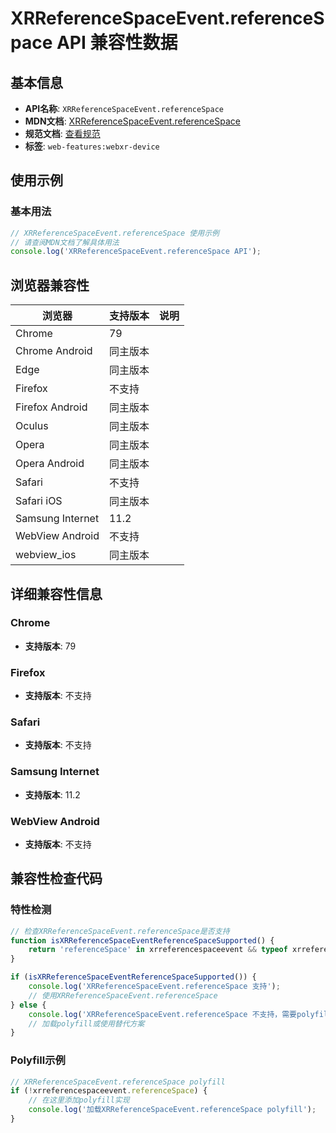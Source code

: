 # XRReferenceSpaceEvent.referenceSpace API 兼容性数据

## 基本信息

- **API名称**: `XRReferenceSpaceEvent.referenceSpace`
- **MDN文档**: [XRReferenceSpaceEvent.referenceSpace](https://developer.mozilla.org/docs/Web/API/XRReferenceSpaceEvent/referenceSpace)
- **规范文档**: [查看规范](https://immersive-web.github.io/webxr/#dom-xrreferencespaceevent-referencespace)
- **标签**: `web-features:webxr-device`

## 使用示例

### 基本用法

```javascript
// XRReferenceSpaceEvent.referenceSpace 使用示例
// 请查阅MDN文档了解具体用法
console.log('XRReferenceSpaceEvent.referenceSpace API');
```

## 浏览器兼容性

| 浏览器 | 支持版本 | 说明 |
|--------|----------|------|
| Chrome | 79 |  |
| Chrome Android | 同主版本 |  |
| Edge | 同主版本 |  |
| Firefox | 不支持 |  |
| Firefox Android | 同主版本 |  |
| Oculus | 同主版本 |  |
| Opera | 同主版本 |  |
| Opera Android | 同主版本 |  |
| Safari | 不支持 |  |
| Safari iOS | 同主版本 |  |
| Samsung Internet | 11.2 |  |
| WebView Android | 不支持 |  |
| webview_ios | 同主版本 |  |

## 详细兼容性信息

### Chrome

- **支持版本**: 79

### Firefox

- **支持版本**: 不支持

### Safari

- **支持版本**: 不支持

### Samsung Internet

- **支持版本**: 11.2

### WebView Android

- **支持版本**: 不支持

## 兼容性检查代码

### 特性检测

```javascript
// 检查XRReferenceSpaceEvent.referenceSpace是否支持
function isXRReferenceSpaceEventReferenceSpaceSupported() {
    return 'referenceSpace' in xrreferencespaceevent && typeof xrreferencespaceevent.referenceSpace === 'function';
}

if (isXRReferenceSpaceEventReferenceSpaceSupported()) {
    console.log('XRReferenceSpaceEvent.referenceSpace 支持');
    // 使用XRReferenceSpaceEvent.referenceSpace
} else {
    console.log('XRReferenceSpaceEvent.referenceSpace 不支持，需要polyfill');
    // 加载polyfill或使用替代方案
}
```

### Polyfill示例

```javascript
// XRReferenceSpaceEvent.referenceSpace polyfill
if (!xrreferencespaceevent.referenceSpace) {
    // 在这里添加polyfill实现
    console.log('加载XRReferenceSpaceEvent.referenceSpace polyfill');
}
```

